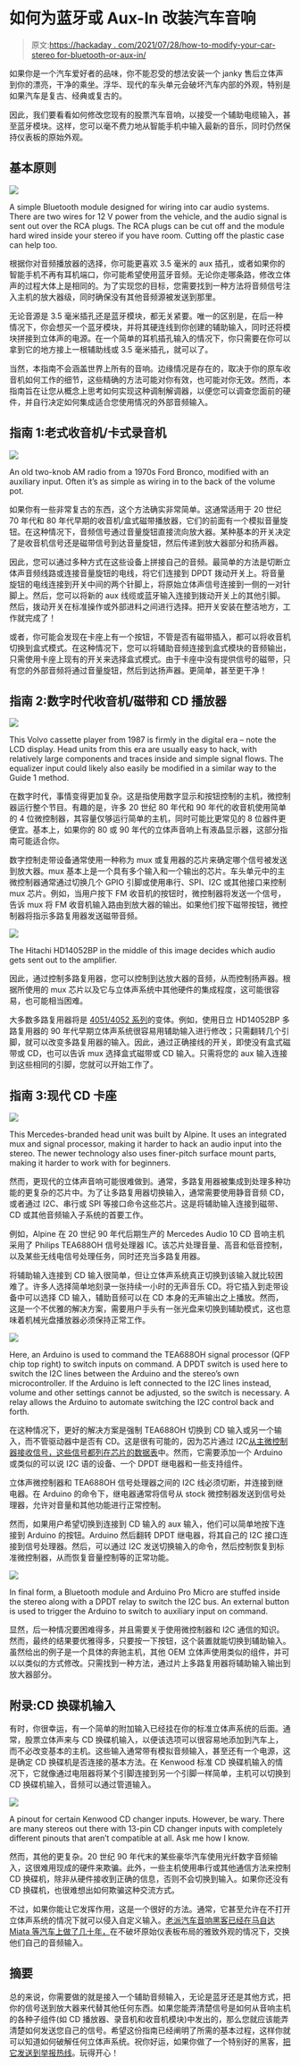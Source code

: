 # 如何为蓝牙或 Aux-In 改装汽车音响

> 原文:[https://hackaday . com/2021/07/28/how-to-modify-your-car-stereo for-bluetooth-or-aux-in/](https://hackaday.com/2021/07/28/how-to-modify-your-car-stereo-for-bluetooth-or-aux-in/)

如果你是一个汽车爱好者的品味，你不能忍受的想法安装一个 janky 售后立体声到你的漂亮，干净的乘坐。浮华、现代的车头单元会破坏汽车内部的外观，特别是如果汽车是复古、经典或复古的。

因此，我们要看看如何修改您现有的股票汽车音响，以接受一个辅助电缆输入，甚至蓝牙模块。这样，您可以毫不费力地从智能手机中输入最新的音乐，同时仍然保持仪表板的原始外观。

## 基本原则

![](../Images/8d72e6bcfa99665af4c0bc02ff624693.png)

A simple Bluetooth module designed for wiring into car audio systems. There are two wires for 12 V power from the vehicle, and the audio signal is sent out over the RCA plugs. The RCA plugs can be cut off and the module hard wired inside your stereo if you have room. Cutting off the plastic case can help too.

根据你对音频播放器的选择，你可能更喜欢 3.5 毫米的 aux 插孔，或者如果你的智能手机不再有耳机端口，你可能希望使用蓝牙音频。无论你走哪条路，修改立体声的过程大体上是相同的。为了实现您的目标，您需要找到一种方法将音频信号注入主机的放大器级，同时确保没有其他音频源被发送到那里。

无论音源是 3.5 毫米插孔还是蓝牙模块，都无关紧要。唯一的区别是，在后一种情况下，你会想买一个蓝牙模块，并将其硬连线到你创建的辅助输入，同时还将模块拼接到立体声的电源。在一个简单的耳机插孔输入的情况下，你只需要在你可以拿到它的地方接上一根辅助线或 3.5 毫米插孔，就可以了。

当然，本指南不会涵盖世界上所有的音响。边缘情况是存在的，取决于你的原车收音机如何工作的细节，这些精确的方法可能对你有效，也可能对你无效。然而，本指南旨在让您从概念上思考如何实现这种调制解调器，以便您可以调查您面前的硬件，并自行决定如何集成适合您使用情况的外部音频输入。

## 指南 1:老式收音机/卡式录音机

![](../Images/7f6b8726be41d7a515b2f8015663cf10.png)

An old two-knob AM radio from a 1970s Ford Bronco, modified with an auxiliary input. Often it’s as simple as wiring in to the back of the volume pot.

如果你有一些非常复古的东西，这个方法确实非常简单。这通常适用于 20 世纪 70 年代和 80 年代早期的收音机/盒式磁带播放器，它们的前面有一个模拟音量旋钮。在这种情况下，音频信号通过音量旋钮直接流向放大器。某种基本的开关决定了是收音机信号还是磁带信号到达音量旋钮，然后传递到放大器部分和扬声器。

因此，您可以通过多种方式在这些设备上拼接自己的音频。最简单的方法是切断立体声音频线路或连接音量旋钮的电线，将它们连接到 DPDT 拨动开关上。将音量旋钮的电线连接到开关中间的两个针脚上，将原始立体声信号连接到一侧的一对针脚上。然后，您可以将新的 aux 线缆或蓝牙输入连接到拨动开关上的其他引脚。然后，拨动开关在标准操作或外部进料之间进行选择。把开关安装在整洁地方，工作就完成了！

或者，你可能会发现在卡座上有一个按钮，不管是否有磁带插入，都可以将收音机切换到盒式模式。在这种情况下，您可以将辅助音频连接到盒式模块的音频输出，只需使用卡座上现有的开关来选择盒式模式。由于卡座中没有提供信号的磁带，只有您的外部音频将通过音量旋钮，然后到达扬声器。更简单，甚至更干净！

## 指南 2:数字时代收音机/磁带和 CD 播放器

![](../Images/8bfcfb5c7dc33f636f971d576642573b.png)

This Volvo cassette player from 1987 is firmly in the digital era – note the LCD display.
Head units from this era are usually easy to hack, with relatively large components and traces inside and simple signal flows. The equalizer input could likely also easily be modified in a similar way to the Guide 1 method.

在数字时代，事情变得更加复杂。这是指使用数字显示和按钮控制的主机，微控制器运行整个节目。有趣的是，许多 20 世纪 80 年代和 90 年代的收音机使用简单的 4 位微控制器，其容量仅够运行简单的主机，同时可能比更常见的 8 位器件更便宜。基本上，如果你的 80 或 90 年代的立体声音响上有液晶显示器，这部分指南可能适合你。

数字控制走带设备通常使用一种称为 mux 或复用器的芯片来确定哪个信号被发送到放大器。mux 基本上是一个具有多个输入和一个输出的芯片。车头单元中的主微控制器通常通过切换几个 GPIO 引脚或使用串行、SPI、I2C 或其他接口来控制 mux 芯片。例如，当用户按下 FM 收音机的按钮时，微控制器将发送一个信号，告诉 mux 将 FM 收音机输入路由到放大器的输出。如果他们按下磁带按钮，微控制器将指示多路复用器发送磁带音频。

![](../Images/5b34d19c6b86b6b03b513b4399af886f.png)

The Hitachi HD14052BP in the middle of this image decides which audio gets sent out to the amplifier.

因此，通过控制多路复用器，您可以控制到达放大器的音频，从而控制扬声器。根据所使用的 mux 芯片以及它与立体声系统中其他硬件的集成程度，这可能很容易，也可能相当困难。

大多数多路复用器将是 [4051/4052 系列](https://hackaday.com/2017/05/17/a-few-of-our-favorite-chips-4051-analog-mux/)的变体。例如，使用日立 HD14052BP 多路复用器的 90 年代早期立体声系统很容易用辅助输入进行修改；只需翻转几个引脚，就可以改变多路复用器的输入。因此，通过正确接线的开关，即使没有盒式磁带或 CD，也可以告诉 mux 选择盒式磁带或 CD 输入。只需将您的 aux 输入连接到这些相同的引脚，您就可以开始工作了。

## 指南 3:现代 CD 卡座

![](../Images/c3bd0ea69d0655133d44f7878903016a.png)

This Mercedes-branded head unit was built by Alpine.
It uses an integrated mux and signal processor, making it harder to hack an audio input into the stereo. The newer technology also uses finer-pitch surface mount parts, making it harder to work with for beginners.

然而，更现代的立体声音响可能很难做到。通常，多路复用器被集成到处理多种功能的更复杂的芯片中。为了让多路复用器切换输入，通常需要使用静音音频 CD，或者通过 I2C、串行或 SPI 等接口命令这些芯片。这是将辅助输入连接到磁带、CD 或其他音频输入子系统的首要工作。

例如，Alpine 在 20 世纪 90 年代后期生产的 Mercedes Audio 10 CD 音响主机采用了 Philips TEA688OH 信号处理器 IC。该芯片处理音量、高音和低音控制，以及某些无线电信号处理任务，同时还充当多路复用器。

将辅助输入连接到 CD 输入很简单，但让立体声系统真正切换到该输入就比较困难了。许多人选择简单地刻录一张持续一小时的无声音乐 CD。将它插入到走带设备中可以选择 CD 输入，辅助音频可以在 CD 本身的无声输出之上播放。然而，这是一个不优雅的解决方案，需要用户手头有一张光盘来切换到辅助模式，这也意味着机械光盘播放器必须保持正常工作。

![](../Images/38856b5998687cab14929d3bcba9fc54.png)

Here, an Arduino is used to command the TEA688OH signal processor (QFP chip top right) to switch inputs on command. A DPDT switch is used here to switch the I2C lines between the Arduino and the stereo’s own microcontroller. If the Arduino is left connected to the I2C lines instead, volume and other settings cannot be adjusted, so the switch is necessary. A relay allows the Arduino to automate switching the I2C control back and forth.

在这种情况下，更好的解决方案是强制 TEA688OH 切换到 CD 输入或另一个输入，而不管驱动器中是否有 CD。这是很有可能的，因为芯片通过 I2C[从主微控制器接收信号，这些信号都列在芯片的数据表](https://pdf1.alldatasheet.com/datasheet-pdf/view/19752/PHILIPS/TEA6880H.html)中。然而，它需要添加一个 Arduino 或类似的可以说 I2C 语的设备、一个 DPDT 继电器和一些支持组件。

立体声微控制器和 TEA688OH 信号处理器之间的 I2C 线必须切断，并连接到继电器。在 Arduino 的命令下，继电器通常将信号从 stock 微控制器发送到信号处理器，允许对音量和其他功能进行正常控制。

然而，如果用户希望切换到连接到 CD 输入的 aux 输入，他们可以简单地按下连接到 Arduino 的按钮。Arduino 然后翻转 DPDT 继电器，将其自己的 I2C 接口连接到信号处理器。然后，可以通过 I2C 发送切换输入的命令，然后控制恢复到标准微控制器，从而恢复音量控制等的正常功能。

![](../Images/e818ea847b88c85e6b2361d63adb52e1.png)

In final form, a Bluetooth module and Arduino Pro Micro are stuffed inside the stereo along with a DPDT relay to switch the I2C bus. An external button is used to trigger the Arduino to switch to auxiliary input on command.

显然，后一种情况要困难得多，并且需要关于使用微控制器和 I2C 通信的知识。然而，最终的结果要优雅得多，只要按一下按钮，这个装置就能切换到辅助输入。虽然给出的例子是一个具体的奔驰主机，其他 OEM 立体声使用类似的组件，并可以以类似的方式修改。只需找到一种方法，通过片上多路复用器将辅助输入输出到放大器部分。

## 附录:CD 换碟机输入

有时，你很幸运，有一个简单的附加输入已经挂在你的标准立体声系统的后面。通常，股票立体声来与 CD 换碟机输入，以便该选项可以很容易地添加到汽车上，而不必改变基本的主机。这些输入通常带有模拟音频输入，甚至还有一个电源，这是确定 CD 换碟机是否连接的基本方法。在 Kenwood 标准 CD 换碟机输入的情况下，它就像通过电阻器将某个引脚连接到另一个引脚一样简单，主机可以切换到 CD 换碟机输入，音频可以通过管道输入。

[![](../Images/32de1ebb14c0a062cb39780b8b0b79af.png)](https://hackaday.com/wp-content/uploads/2021/07/btcaraudio-kenwood_had.jpg)

A pinout for certain Kenwood CD changer inputs. However, be wary. There are many stereos out there with 13-pin CD changer inputs with completely different pinouts that aren’t compatible at all. Ask me how I know.

然而，其他的更复杂。20 世纪 90 年代末的某些豪华汽车使用光纤数字音频输入，这很难用现成的硬件来欺骗。此外，一些主机使用串行或其他通信方法来控制 CD 换碟机，除非从硬件接收到正确的信息，否则不会切换到输入。如果你还没有 CD 换碟机，也很难想出如何欺骗这种交流方式。

不过，如果你能让它发挥作用，这是一个很好的方法。通常，它甚至允许在不打开立体声系统的情况下就可以侵入自定义输入。[老派汽车音响黑客已经在马自达 Miata 等汽车上做了几十年，](http://www.sonic.net/~fosterm/miata/wiring-for-sonycd.html)在不破坏原始仪表板布局的雅致外观的情况下，交换他们自己的音频输入。

## 摘要

总的来说，你需要做的就是接入一个辅助音频输入，无论是蓝牙还是其他方式，把你的信号送到放大器来代替其他任何东西。如果您能弄清楚信号是如何从音响主机的各种子组件(如 CD 播放器、录音机和收音机模块)中发出的，那么您就应该能弄清楚如何发送您自己的信号。希望这份指南已经阐明了所需的基本过程，这样你就可以知道如何破解任何立体声系统。祝你好运，如果你做了一个特别好的黑客，[把它发送到举报热线](http://hackaday.com/submit-a-tip)。玩得开心！